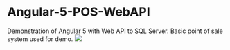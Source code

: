 # Angular-5-POS-WebAPI
Demonstration of Angular 5 with Web API to SQL Server. Basic point of sale system used for demo.
<a href="https://imgur.com/VTZDAka"><img src="https://i.imgur.com/VTZDAka.gif"></a>
